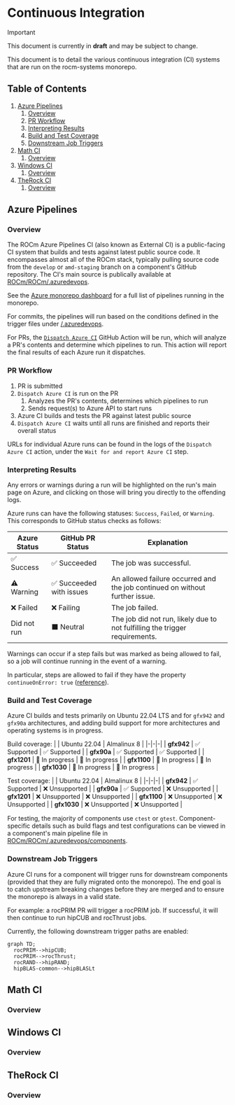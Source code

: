 # Continuous Integration

> [!IMPORTANT]
> This document is currently in **draft** and may be subject to change.

This document is to detail the various continuous integration (CI) systems that are run on the rocm-systems monorepo.

## Table of Contents
1. [Azure Pipelines](#azure-pipelines)
    1. [Overview](#az-overview)
    2. [PR Workflow](#az-workflow)
    3. [Interpreting Results](#az-results)
    4. [Build and Test Coverage](#az-coverage)
    5. [Downstream Job Triggers](#az-downstream)
2. [Math CI](#math-ci)
    1. [Overview](#math-overview)
3. [Windows CI](#windows-ci)
    1. [Overview](#win-overview)
4. [TheRock CI](#therock-ci)
    1. [Overview](#rock-overview)

## Azure Pipelines

### Overview <a id="az-overview"></a>

The ROCm Azure Pipelines CI (also known as External CI) is a public-facing CI system that builds and tests against latest public source code. It encompasses almost all of the ROCm stack, typically pulling source code from the `develop` or `amd-staging` branch on a component's GitHub repository. The CI's main source is publically available at [ROCm/ROCm/.azuredevops](https://github.com/ROCm/ROCm/tree/develop/.azuredevops).

See the [Azure monorepo dashboard](https://dev.azure.com/ROCm-CI/ROCm-CI/_build?definitionScope=%5Cmonorepo) for a full list of pipelines running in the monorepo.

For commits, the pipelines will run based on the conditions defined in the trigger files under [/.azuredevops](https://github.com/ROCm/rocm-systems/tree/develop/.azuredevops).

For PRs, the [`Dispatch Azure CI`](https://github.com/ROCm/rocm-systems/blob/develop/.github/workflows/azure-ci-dispatcher.yml) GitHub Action will be run, which will analyze a PR's contents and determine which pipelines to run. This action will report the final results of each Azure run it dispatches.

### PR Workflow <a id="az-workflow"></a>

1. PR is submitted
2. `Dispatch Azure CI` is run on the PR
    1. Analyzes the PR's contents, determines which pipelines to run
    2. Sends request(s) to Azure API to start runs
3. Azure CI builds and tests the PR against latest public source
4. `Dispatch Azure CI` waits until all runs are finished and reports their overall status

URLs for individual Azure runs can be found in the logs of the `Dispatch Azure CI` action, under the `Wait for and report Azure CI` step.

### Interpreting Results <a id="az-results"></a>

Any errors or warnings during a run will be highlighted on the run's main page on Azure, and clicking on those will bring you directly to the offending logs.

Azure runs can have the following statuses: `Success`, `Failed`, or `Warning`. This corresponds to GitHub status checks as follows:

| Azure Status | GitHub PR Status | Explanation |
|-|-|-|
| ✅ Success | ✅ Succeeded | The job was successful. |
| ⚠️ Warning | ✅ Succeeded with issues | An allowed failure occurred and the job continued on without further issue. |
| ❌ Failed | ❌ Failing | The job failed. |
| Did not run | ⬛ Neutral | The job did not run, likely due to not fulfilling the trigger requirements. |

Warnings can occur if a step fails but was marked as being allowed to fail, so a job will continue running in the event of a warning.

In particular, steps are allowed to fail if they have the property `continueOnError: true` ([reference](https://learn.microsoft.com/en-us/azure/devops/pipelines/process/tasks?view=azure-devops&tabs=yaml#task-control-options)).

### Build and Test Coverage <a id="az-coverage"></a>

Azure CI builds and tests primarily on Ubuntu 22.04 LTS and for `gfx942` and `gfx90a` architectures, and adding build support for more architectures and operating systems is in progress.

Build coverage:
| | Ubuntu 22.04 | Almalinux 8 |
|-|-|-|
| **gfx942** | ✅ Supported | ✅ Supported |
| **gfx90a** | ✅ Supported | ✅ Supported |
| **gfx1201** | 🚧 In progress | 🚧 In progress |
| **gfx1100** | 🚧 In progress | 🚧 In progress |
| **gfx1030** | 🚧 In progress | 🚧 In progress |

Test coverage:
| | Ubuntu 22.04 | Almalinux 8 |
|-|-|-|
| **gfx942** | ✅ Supported | ❌ Unsupported |
| **gfx90a** | ✅ Supported | ❌ Unsupported |
| **gfx1201** | ❌ Unsupported | ❌ Unsupported |
| **gfx1100** | ❌ Unsupported | ❌ Unsupported |
| **gfx1030** | ❌ Unsupported | ❌ Unsupported |

For testing, the majority of components use `ctest` or `gtest`. Component-specific details such as build flags and test configurations can be viewed in a component's main pipeline file in [ROCm/ROCm/.azuredevops/components](https://github.com/ROCm/ROCm/tree/develop/.azuredevops/components).

### Downstream Job Triggers <a id="az-downstream"></a>

Azure CI runs for a component will trigger runs for downstream components (provided that they are fully migrated onto the monorepo). The end goal is to catch upstream breaking changes before they are merged and to ensure the monorepo is always in a valid state.

For example: a rocPRIM PR will trigger a rocPRIM job. If successful, it will then continue to run hipCUB and rocThrust jobs.

Currently, the following downstream trigger paths are enabled:

```mermaid
graph TD;
  rocPRIM-->hipCUB;
  rocPRIM-->rocThrust;
  rocRAND-->hipRAND;
  hipBLAS-common-->hipBLASLt
```

## Math CI

### Overview <a id="math-overview"></a>

## Windows CI

### Overview <a id="win-overview"></a>

## TheRock CI

### Overview <a id="rock-overview"></a>
